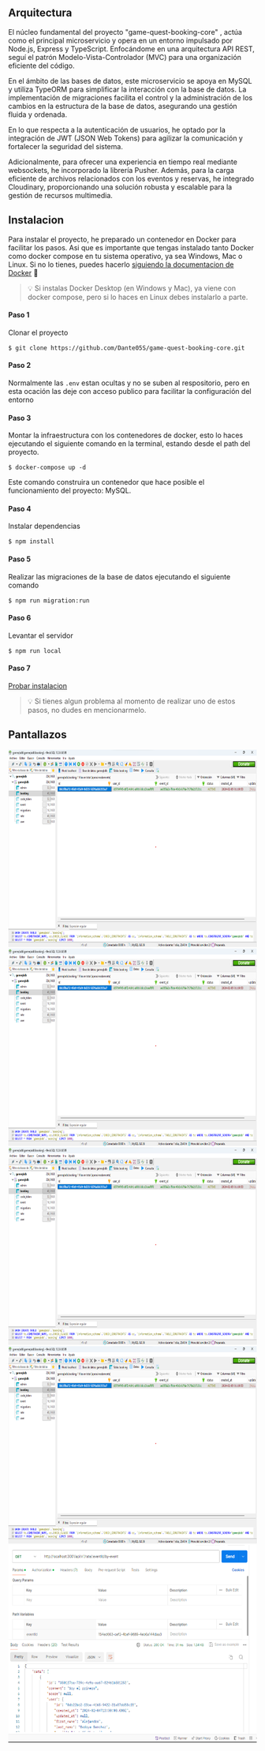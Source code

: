 ## Arquitectura

El núcleo fundamental del proyecto "game-quest-booking-core" , actúa como el principal microservicio y opera en un entorno impulsado por Node.js, Express y TypeScript. Enfocándome en una arquitectura API REST, seguí el patrón Modelo-Vista-Controlador (MVC) para una organización eficiente del código.

En el ámbito de las bases de datos, este microservicio se apoya en MySQL y utiliza TypeORM para simplificar la interacción con la base de datos. La implementación de migraciones facilita el control y la administración de los cambios en la estructura de la base de datos, asegurando una gestión fluida y ordenada.

En lo que respecta a la autenticación de usuarios, he optado por la integración de JWT (JSON Web Tokens) para agilizar la comunicación y fortalecer la seguridad del sistema.

Adicionalmente, para ofrecer una experiencia en tiempo real mediante websockets, he incorporado la librería Pusher. Además, para la carga eficiente de archivos relacionados con los eventos y reservas, he integrado Cloudinary, proporcionando una solución robusta y escalable para la gestión de recursos multimedia.

## Instalacion

Para instalar el proyecto, he preparado un contenedor en Docker para facilitar los pasos. Asi que es importante que tengas instalado tanto Docker como docker compose en tu sistema operativo, ya sea Windows, Mac o Linux. Si no lo tienes, puedes hacerlo [siguiendo la documentacion de Docker](https://docs.docker.com/engine/install/) 🐋

<blockquote>
<span>
💡
</span>
<span>
Si instalas Docker Desktop (en Windows y Mac), ya viene con docker compose, pero si lo haces en Linux debes instalarlo a parte.
</span>
</blockquote>

#### Paso 1

Clonar el proyecto

```
$ git clone https://github.com/Dante05S/game-quest-booking-core.git
```

#### Paso 2

Normalmente las `.env` estan ocultas y no se suben al respositorio, pero en esta ocación las deje con acceso publico para facilitar la configuración del entorno

#### Paso 3

Montar la infraestructura con los contenedores de docker, esto lo haces ejecutando el siguiente comando en la terminal, estando desde el path del proyecto.

```
$ docker-compose up -d
```

Este comando construira un contenedor que hace posible el funcionamiento del proyecto: MySQL.

#### Paso 4

Instalar dependencias

```
$ npm install
```

#### Paso 5

Realizar las migraciones de la base de datos ejecutando el siguiente comando

```
$ npm run migration:run
```

#### Paso 6

Levantar el servidor

```
$ npm run local
```

#### Paso 7

[Probar instalacion](http://localhost:3001)

<blockquote>
<span>
💡
</span>
<span>
Si tienes algun problema al momento de realizar uno de estos pasos, no dudes en mencionarmelo.
</span>
</blockquote>

## Pantallazos

<img width="1000" height="400" src="/public/1.png">
<br/>
<img width="1000" height="400" src="/public/2.png">
<br/>
<img width="1000" height="400" src="/public/3.png">
<br/>
<img width="1000" height="400" src="/public/4.png">
<br/>
<img width="1000" height="400" src="/public/5.png">
